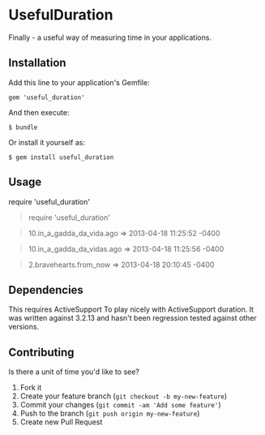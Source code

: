 # UsefulDuration

Finally - a useful way of measuring time in your applications.

## Installation

Add this line to your application's Gemfile:

    gem 'useful_duration'

And then execute:

    $ bundle

Or install it yourself as:

    $ gem install useful_duration

## Usage

  require 'useful_duration'

  > require 'useful_duration'

  > 10.in_a_gadda_da_vida.ago
  => 2013-04-18 11:25:52 -0400

  > 10.in_a_gadda_da_vidas.ago
  => 2013-04-18 11:25:56 -0400

  > 2.bravehearts.from_now
   => 2013-04-18 20:10:45 -0400

## Dependencies

This requires ActiveSupport To play nicely with ActiveSupport duration.
It was written against 3.2.13 and hasn't been regression tested against other versions.

## Contributing

Is there a unit of time you'd like to see?

1. Fork it
2. Create your feature branch (`git checkout -b my-new-feature`)
3. Commit your changes (`git commit -am 'Add some feature'`)
4. Push to the branch (`git push origin my-new-feature`)
5. Create new Pull Request
